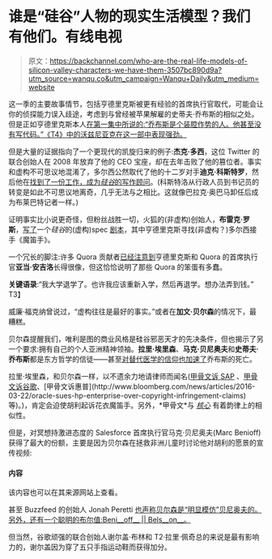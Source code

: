# 谁是“硅谷”人物的现实生活模型？我们有他们。有线电视

> 原文：<https://backchannel.com/who-are-the-real-life-models-of-silicon-valley-characters-we-have-them-3507bc890d9a?utm_source=wanqu.co&utm_campaign=Wanqu+Daily&utm_medium=website>

这一季的主要故事情节，包括亨德里克斯被更有经验的首席执行官取代，可能会让你的侦探能力误入歧途，考虑到与曾经被苹果解雇的史蒂夫·乔布斯的相似之处。但是正如亨德里克斯本人[在第一集中所说的:“乔布斯是个装腔作势的人。他甚至没有写代码。”《T4》中的沃兹尼亚克在这一部中表现强劲。](https://www.youtube.com/watch?v=CsxfVsijTuw)

但是大量的证据指向了一个更现代的凯旋归来的例子:**杰克·多西**，这位 Twitter 的联合创始人在 2008 年放弃了他的 CEO 宝座，却在去年击败了他的篡位者。事实和虚构不可思议地混淆了，多尔西公然取代了他的十二岁对手**迪克·科斯特罗**，然后他在[找到了一份工作，成为*硅谷*的写作顾问](http://www.bloomberg.com/news/articles/2015-10-06/former-twitter-ceo-dick-costolo-has-his-next-gig-writing-for-hbo-s-silicon-valley)。(科斯特洛从行政人员到书记员的转变是如此不可思议地离奇，几乎无法与之相比。这就像巴拉克·奥巴马卸任后成为布莱巴特记者一样。)

证明事实比小说更奇怪，但粉丝战胜一切，火狐的(非虚构)创始人，**布雷克·罗斯**，[写了](http://techcrunch.com/2015/09/04/the-founder-of-firefox-wrote-his-own-screenplay-for-hbos-silicon-valley-and-its-hilarious/)一个*硅谷*的(虚构)spec [剧本](http://blakeross.com/SiliconValleyS03E01.pdf)，其中亨德里克斯寻找(非虚构？)多尔西接手《魔笛手》。

一个冗长的脚注:许多 Quora 贡献者[已经注意到](https://www.quora.com/topic/Richard-Hendriks-TV-character)亨德里克斯和 Quora 的首席执行官**亚当·安吉洛**长得很像，但这恰恰说明了那些 Quora 的笨蛋有多蠢。

**关键语录**:“我大学退学了。也许我应该重新入学，然后再退学。想办法弄到钱。”
T3】

威廉·福克纳曾说过，“虚构往往是最好的事实。”或者在**加文·贝尔森**的情况下，最糟糕。

贝尔森提醒我们，唯利是图的商业风格是硅谷邪恶天才的先决条件，但也揭示了另一个要求:拥有自己的个人亚洲精神领袖。**拉里·埃里森**、**马克·贝尼奥夫**和**史蒂夫·乔布斯**都是东方哲学的信徒——甚至[对替代医学的信仰也加速了](http://www.telegraph.co.uk/technology/apple/8841347/Steve-Jobs-regretted-trying-to-beat-cancer-with-alternative-medicine-for-so-long.html)乔布斯的死亡。

拉里·埃里森，和贝尔森一样，以不遗余力地请律师而闻名([甲骨文诉 SAP](https://en.wikipedia.org/wiki/Oracle_Corp._v._SAP_AG) 、[甲骨文诉谷歌](https://en.wikipedia.org/wiki/Oracle_America,_Inc._v._Google,_Inc.)、[甲骨文诉惠普](http://www.bloomberg.com/news/articles/2016-03-22/oracle-sues-hp-enterprise-over-copyright-infringement-claims)等)。)，肯定会迫使胡利起诉花衣魔笛手。另外，*甲骨文*与 [*核心*](https://www.youtube.com/watch?v=ddTbNKWw7Zs) 有着韵律上的相似性。

但是，对冥想持激进态度的 Salesforce 首席执行官马克·贝尼奥夫(Marc Benioff)获得了最大的份额，主要是因为贝尔森在拯救非洲儿童时讨论他对胡利的愿景的宣传视频:



#### 内容

该内容也可以在其来源网站上查看。



甚至 Buzzfeed 的创始人 Jonah Peretti [也声称贝尔森是“明显模仿”贝尼奥夫的。另外，还有一个聪明的布尔值:Beni__off__ || Bels__on__。](https://www.buzzfeed.com/jacelacob/hbos-silicon-valley-reviewed-by-buzzfeed-jonah-peretti)

但当然，谷歌顽强的联合创始人谢尔盖·布林和 T2·拉里·佩奇总的来说是最有影响力的，谢尔盖因为穿了五只手指运动鞋而获得加分。